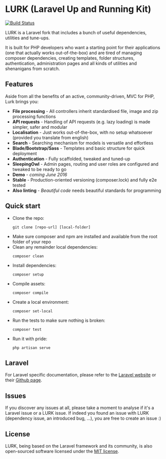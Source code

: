 # LURK (Laravel Up and Running Kit)

[![Build Status](https://travis-ci.org/tiagomapmarques/lurk.svg?branch=lurk)](https://travis-ci.org/tiagomapmarques/lurk)

LURK is a Laravel fork that includes a bunch of useful dependencies, utilities and tune-ups.

It is built for PHP developers who want a starting point for their applications (one that actually works
out-of-the-box) and are tired of managing composer dependencies, creating templates, folder structures,
authentication, administration pages and all kinds of utilities and shenanigans from scratch.

## Features

Aside from all the benefits of an active, community-driven, MVC for PHP, Lurk brings you:

- **File processing** - All controllers inherit standardised file, image and zip processing functions
- **API requests** - Handling of API requests (e.g. lazy loading) is made simpler, safer and modular
- **Localisation** - Just works out-of-the-box, with no setup whatsoever (provided you translate from english)
- **Search** - Searching mechanism for models is versatile and effortless
- **Blade/Bootstrap/Sass** - Templates and basic structure for quick deployment
- **Authentication** - Fully scaffolded, tweaked and tuned-up
- **SleepingOwl** - Admin pages, routing and user roles are configured and tweaked to be ready to go
- **Demo** - _coming June 2016_
- **Stable** - Production-oriented versioning (composer.lock) and fully e2e tested
- **Also linting** - _Beautiful code_ needs beautiful standards for programming

## Quick start

- Clone the repo:
	```
	git clone [repo-url] [local-folder]
	```
- Make sure composer and npm are installed and available from the root folder of your repo
- Clean any remainder local dependencies:
	```
	composer clean
	```
- Install dependencies:
	```
	composer setup
	```
- Compile assets:
	```
	composer compile
	```
- Create a local environment:
	```
	composer set-local
	```
- Run the tests to make sure nothing is broken:
	```
	composer test
	```
- Run it with pride:
	```
	php artisan serve
	```

## Laravel

For Laravel specific documentation, please refer to the [Laravel website](http://laravel.com/docs) or their [Github page](https://github.com/laravel/laravel).

## Issues

If you discover any issues at all, please take a moment to analyse if it's a Laravel issue or a LURK issue. If indeed you found an issue with LURK (dependency issue, an introduced bug, ...), you are free to create an issue :)

## License

LURK, being based on the Laravel framework and its community, is also open-sourced software licensed under the [MIT license](http://opensource.org/licenses/MIT).
